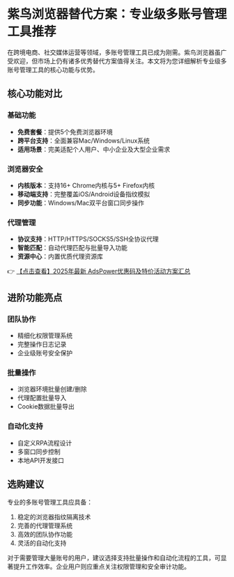 # 紫鸟浏览器替代方案：专业级多账号管理工具推荐

在跨境电商、社交媒体运营等领域，多账号管理工具已成为刚需。紫鸟浏览器虽广受欢迎，但市场上仍有诸多优秀替代方案值得关注。本文将为您详细解析专业级多账号管理工具的核心功能与优势。

## 核心功能对比

### 基础功能
- **免费套餐**：提供5个免费浏览器环境
- **跨平台支持**：全面兼容Mac/Windows/Linux系统
- **适用场景**：完美适配个人用户、中小企业及大型企业需求

### 浏览器安全
- **内核版本**：支持16+ Chrome内核与5+ Firefox内核
- **移动端支持**：完整覆盖iOS/Android设备指纹模拟
- **同步功能**：Windows/Mac双平台窗口同步操作

### 代理管理
- **协议支持**：HTTP/HTTPS/SOCKS5/SSH全协议代理
- **智能匹配**：自动代理匹配与批量导入功能
- **资源中心**：内置优质代理资源库

👉 [【点击查看】2025年最新 AdsPower优惠码及特价活动方案汇总](https://bit.ly/adspower_free)

## 进阶功能亮点

### 团队协作
- 精细化权限管理系统
- 完整操作日志记录
- 企业级账号安全保护

### 批量操作
- 浏览器环境批量创建/删除
- 代理配置批量导入
- Cookie数据批量导出

### 自动化支持
- 自定义RPA流程设计
- 多窗口同步控制
- 本地API开发接口

## 选购建议

专业的多账号管理工具应具备：
1. 稳定的浏览器指纹隔离技术
2. 完善的代理管理系统
3. 高效的团队协作功能
4. 灵活的自动化支持

对于需要管理大量账号的用户，建议选择支持批量操作和自动化流程的工具，可显著提升工作效率。企业用户则应重点关注权限管理和安全审计功能。